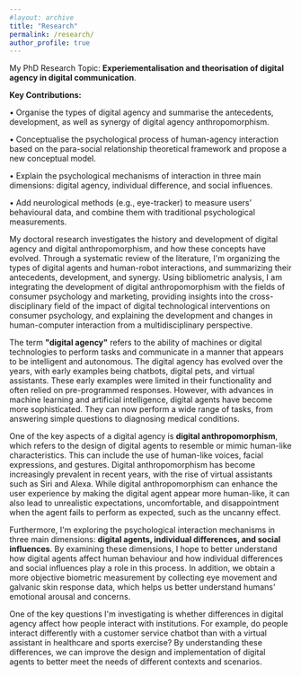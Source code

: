 ```yaml
---
#layout: archive
title: "Research"
permalink: /research/
author_profile: true
---
```


My PhD Research Topic: **Experiementalisation and theorisation of digital agency in digital communication**.

**Key Contributions:**

•	Organise the types of digital agency and summarise the antecedents, development, as well as synergy of digital agency anthropomorphism.

•	Conceptualise the psychological process of human-agency interaction based on the para-social relationship theoretical framework and propose a new conceptual model.

•	Explain the psychological mechanisms of interaction in three main dimensions: digital agency, individual difference, and social influences.

•	Add neurological methods (e.g., eye-tracker) to measure users’ behavioural data, and combine them with traditional psychological measurements.

My doctoral research investigates the history and development of digital agency and digital anthropomorphism, and how these concepts have evolved. Through a systematic review of the literature, I'm organizing the types of digital agents and human-robot interactions, and summarizing their antecedents, development, and synergy. Using bibliometric analysis, I am integrating the development of digital anthropomorphism with the fields of consumer psychology and marketing, providing insights into the cross-disciplinary field of the impact of digital technological interventions on consumer psychology, and explaining the development and changes in human-computer interaction from a multidisciplinary perspective.

The term **"digital agency"** refers to the ability of machines or digital technologies to perform tasks and communicate in a manner that appears to be intelligent and autonomous. The digital agency has evolved over the years, with early examples being chatbots, digital pets, and virtual assistants. These early examples were limited in their functionality and often relied on pre-programmed responses. However, with advances in machine learning and artificial intelligence, digital agents have become more sophisticated. They can now perform a wide range of tasks, from answering simple questions to diagnosing medical conditions.

One of the key aspects of a digital agency is **digital anthropomorphism**, which refers to the design of digital agents to resemble or mimic human-like characteristics. This can include the use of human-like voices, facial expressions, and gestures. Digital anthropomorphism has become increasingly prevalent in recent years, with the rise of virtual assistants such as Siri and Alexa. While digital anthropomorphism can enhance the user experience by making the digital agent appear more human-like, it can also lead to unrealistic expectations, uncomfortable, and disappointment when the agent fails to perform as expected, such as the uncanny effect.

Furthermore, I'm exploring the psychological interaction mechanisms in three main dimensions: **digital agents, individual differences, and social influences**. By examining these dimensions, I hope to better understand how digital agents affect human behaviour and how individual differences and social influences play a role in this process. In addition, we obtain a more objective biometric measurement by collecting eye movement and galvanic skin response data, which helps us better understand humans' emotional arousal and concerns.

One of the key questions I'm investigating is whether differences in digital agency affect how people interact with institutions. For example, do people interact differently with a customer service chatbot than with a virtual assistant in healthcare and sports exercise? By understanding these differences, we can improve the design and implementation of digital agents to better meet the needs of different contexts and scenarios.
